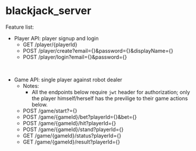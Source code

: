 # blackjack_server
Feature list:
- Player API: player signup and login
    - GET /player/{playerId}
    - POST /player/create?email={}&password={}&displayName={}
    - POST /player/login?email={}&password={}

<br/>

- Game API: single player against robot dealer
    - Notes:
        - All the endpoints below require `jwt` header for authorization; only the player himself/herself has the previlige to their game actions below.
    - POST /game/start?={}
    - POST /game/{gameId}/bet?playerId={}&bet={}
    - POST /game/{gameId}/hit?playerId={}
    - POST /game/{gameId}/stand?playerId={}
    - GET /game/{gameId}/status?playerId={}
    - GET /game/{gameId}/result?playerId={}
